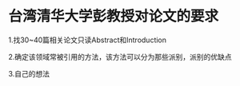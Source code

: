 # 台湾清华大学彭教授对论文的要求

1.找30~40篇相关论文只读Abstract和Introduction


2.确定该领域常被引用的方法，该方法可以分为那些派别，派别的优缺点


3.自己的想法


